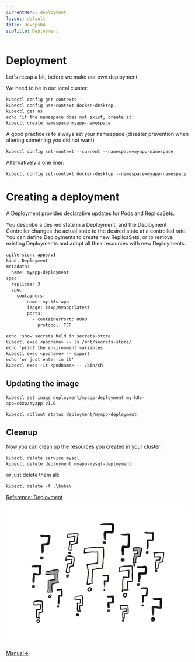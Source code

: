 ```yaml
---
currentMenu: deployment
layout: default
title: Devops04
subTitle: Deployment
---
```


# Deployment

Let's recap a bit, before we make our own deployment.

We need to be in our local cluster:
```
kubectl config get-contexts
kubectl config use-context docker-desktop
kubectl get ns
echo 'if the namespace does not exist, create it'
kubectl create namespace myapp-namespace
```

A good practice is to always set your namespace (disaster prevention when altering something you did not want)
```
kubectl config set-context --current --namespace=myapp-namespace
```

Alternatively a one liner:
```
kubectl config set-context docker-desktop --namespace=myapp-namespace
```

# Creating a deployment

A Deployment provides declarative updates for Pods and ReplicaSets.

You describe a desired state in a Deployment, and the Deployment Controller changes the actual state to the desired state at a controlled rate. You can define Deployments to create new ReplicaSets, or to remove existing Deployments and adopt all their resources with new Deployments.

```
apiVersion: apps/v1
kind: Deployment
metadata:
  name: myapp-deployment
spec:
  replicas: 3
  spec:
    containers:
      - name: my-k8s-app
        image: c4xp/myapp:latest
        ports:
          - containerPort: 8080
            protocol: TCP
```

```
echo 'show secrets held in secrets-store'
kubectl exec <podname> -- ls /mnt/secrets-store/
echo 'print the environment variables
kubectl exec <podname> -- export
echo 'or just enter in it'
kubectl exec -it <podname> -- /bin/sh
```

## Updating the image

```
kubectl set image deployment/myapp-deployment my-k8s-app=c4xp/myapp:v1.0
```

```
kubectl rollout status deployment/myapp-deployment
```

## Cleanup

Now you can clean up the resources you created in your cluster:

```
kubectl delete service mysql
kubectl delete deployment myapp-mysql-deployment
```

or just delete them all:

```
kubectl delete -f .\kube\
```

[Reference: Deployment](https://kubernetes.io/docs/concepts/workloads/controllers/deployment/)

![Questions](https://raw.githubusercontent.com/c4xp/Devops01/master/assets/questions.png)

[Manual→](manual.md)